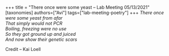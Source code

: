 +++
title = "There once were some yeast – Lab Meeting 05/13/2021"
[taxonomies]
authors=["Avi"]
tags=["lab-meeting-poetry"]
+++
*There once were some yeast from afar\
That simply would not PCR\
Boiling, freezing were no use\
So they got ground up and juiced\
And now show their genetic scars*

Credit – Kai Loell